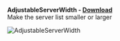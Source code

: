 **AdjustableServerWidth - [Download](https://github.com/Gibbu/Powercord-Themes/raw/master/AdjustableServerWidth/Adjustable%20Server%20Width.zip)**  
Make the server list smaller or larger

![AdjustableServerWidth](https://i.imgur.com/2KuvHaV.jpg)
